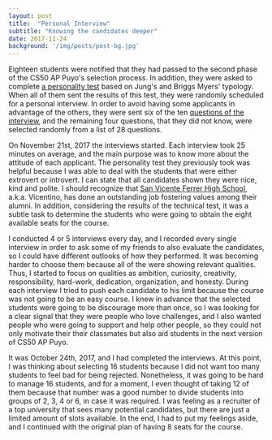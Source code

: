 ```yaml
---
layout: post
title:  "Personal Interview"
subtitle: "Knowing the candidates deeper"
date: 2017-11-24
background: '/img/posts/post-bg.jpg'
---
```


Eighteen students were notified that they had passed to the second phase of
the CS50 AP Puyo's selection process. In addition, they were asked to complete
<a target="_blank" href="https://www.16personalities.com/free-personality-test">a personality test</a>
based on Jung's and Briggs Myers' typology.
When all of them sent the results of this test, they were randomly
scheduled for a personal interview. In order to avoid having some applicants in
advantage of the others, they were sent six of the ten
<a target="_blank" href="https://docs.google.com/document/d/1HMPxWTzNpt0Hm33ZJefHISCDUDo886dURr9CSFVLGP4/edit?usp=sharing">
questions of the interview</a>,
and the remaining four questions, that they did not know, were selected randomly
from a list of 28 questions.

On November 21st, 2017 the interviews started. Each interview took 25 minutes on
average, and the main purpose was to know more about the attitude of each applicant.
The personality test they previously took was helpful because I was able to deal
with the students that were either extrovert or introvert. I can state that all candidates
shown they were nice, kind and polite. I should recognize that <a target="_blank" href="https://web.vicentino.edu.ec/">
San Vicente Ferrer High School</a>, a.k.a. Vicentino, has done an outstanding job
fostering values among their alumni. In addition, considering the results of the technical
test, it was a subtle task to determine the students who were going to obtain the
eight available seats for the course.

I conducted 4 or 5 interviews every day, and I recorded every single interview in order
to ask some of my friends to also evaluate the candidates, so I could have different outlooks
of how they performed. It was becoming harder to choose them because all of the were
showing relevant qualities. Thus, I started to focus on qualities as ambition, curiosity,
creativity, responsibility, hard-work, dedication, organization, and honesty. During each
interview I tried to push each candidate to his limit because the course was not going to
be an easy course. I knew in advance that the selected students were going to be discourage
more than once, so I was looking for a clear signal that they were people who love challenges,
and I also wanted people who were going to support and help other people, so they could not
only motivate their their classmates but also aid students in the next version of CS50 AP Puyo.

It was October 24th, 2017, and I had completed the interviews. At this point, I
was thinking about selecting 16 students because I did not want too many students to feel
bad for being rejected. Nonetheless, it was going to be hard to manage 16 students, and
for a moment, I even thought of taking 12 of them because that number was a good number
to divide students into groups of 2, 3, 4 or 6, in case it was required. I was feeling as
a recruiter of a top university that sees many potential candidates, but there are just a limited amount
of slots available. In the end, I had to put my feelings aside, and I continued with the
original plan of having 8 seats for the course.
